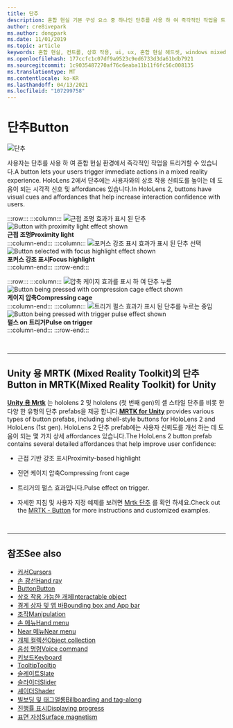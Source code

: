 ```yaml
---
title: 단추
description: 혼합 현실 기본 구성 요소 중 하나인 단추를 사용 하 여 즉각적인 작업을 트리거하는 방법에 대해 알아봅니다.
author: cre8ivepark
ms.author: dongpark
ms.date: 11/01/2019
ms.topic: article
keywords: 혼합 현실, 컨트롤, 상호 작용, ui, ux, 혼합 현실 헤드셋, windows mixed reality 헤드셋, 가상 현실 헤드셋, HoloLens, MRTK, Mixed Reality Toolkit, 단추
ms.openlocfilehash: 177ccfc1c07df9a9523c9ed6733d3da61bdb7921
ms.sourcegitcommit: 1c9035487270af76c6eaba11b11f6fc56c008135
ms.translationtype: MT
ms.contentlocale: ko-KR
ms.lasthandoff: 04/13/2021
ms.locfileid: "107299758"
---
```

# <a name="button"></a><span data-ttu-id="497fc-104">단추</span><span class="sxs-lookup"><span data-stu-id="497fc-104">Button</span></span>

![단추](images/UX_Hero_Button.jpg)

<span data-ttu-id="497fc-106">사용자는 단추를 사용 하 여 혼합 현실 환경에서 즉각적인 작업을 트리거할 수 있습니다.</span><span class="sxs-lookup"><span data-stu-id="497fc-106">A button lets your users trigger immediate actions in a mixed reality experience.</span></span> <span data-ttu-id="497fc-107">HoloLens 2에서 단추에는 사용자와의 상호 작용 신뢰도를 높이는 데 도움이 되는 시각적 신호 및 affordances 있습니다.</span><span class="sxs-lookup"><span data-stu-id="497fc-107">In HoloLens 2, buttons have visual cues and affordances that help increase interaction confidence with users.</span></span> 

:::row:::
    :::column:::
       <span data-ttu-id="497fc-108">![근접 조명 효과가 표시 된 단추](images/UX_Button_Affordance_ProximityLight.jpg)</span><span class="sxs-lookup"><span data-stu-id="497fc-108">![Button with proximity light effect shown](images/UX_Button_Affordance_ProximityLight.jpg)</span></span><br>
       <span data-ttu-id="497fc-109">**근접 조명**</span><span class="sxs-lookup"><span data-stu-id="497fc-109">**Proximity light**</span></span><br>
    :::column-end:::
    :::column:::
       <span data-ttu-id="497fc-110">![포커스 강조 표시 효과가 표시 된 단추 선택](images/UX_Button_Affordance_FocusHighlight.jpg)</span><span class="sxs-lookup"><span data-stu-id="497fc-110">![Button selected with focus highlight effect shown](images/UX_Button_Affordance_FocusHighlight.jpg)</span></span><br>
        <span data-ttu-id="497fc-111">**포커스 강조 표시**</span><span class="sxs-lookup"><span data-stu-id="497fc-111">**Focus highlight**</span></span><br>
    :::column-end:::
:::row-end:::

:::row:::
    :::column:::
       <span data-ttu-id="497fc-112">![압축 케이지 효과를 표시 하 여 단추 누름](images/UX_Button_Affordance_Compression.jpg)</span><span class="sxs-lookup"><span data-stu-id="497fc-112">![Button being pressed with compression cage effect shown](images/UX_Button_Affordance_Compression.jpg)</span></span><br>
       <span data-ttu-id="497fc-113">**케이지 압축**</span><span class="sxs-lookup"><span data-stu-id="497fc-113">**Compressing cage**</span></span><br>
    :::column-end:::
    :::column:::
       <span data-ttu-id="497fc-114">![트리거 펄스 효과가 표시 된 단추를 누르는 중임](images/UX_Button_Affordance_Pulse.jpg)</span><span class="sxs-lookup"><span data-stu-id="497fc-114">![Button being pressed with trigger pulse effect shown](images/UX_Button_Affordance_Pulse.jpg)</span></span><br>
        <span data-ttu-id="497fc-115">**펄스 on 트리거**</span><span class="sxs-lookup"><span data-stu-id="497fc-115">**Pulse on trigger**</span></span><br>
    :::column-end:::
:::row-end:::

<br>

---

## <a name="button-in-mrtkmixed-reality-toolkit-for-unity"></a><span data-ttu-id="497fc-116">Unity 용 MRTK (Mixed Reality Toolkit)의 단추</span><span class="sxs-lookup"><span data-stu-id="497fc-116">Button in MRTK(Mixed Reality Toolkit) for Unity</span></span>
<span data-ttu-id="497fc-117">**[Unity 용 Mrtk](https://github.com/Microsoft/MixedRealityToolkit-Unity)** 는 hololens 2 및 hololens (첫 번째 gen)의 셸 스타일 단추를 비롯 한 다양 한 유형의 단추 prefabs을 제공 합니다.</span><span class="sxs-lookup"><span data-stu-id="497fc-117">**[MRTK for Unity](https://github.com/Microsoft/MixedRealityToolkit-Unity)** provides various types of button prefabs, including shell-style buttons for HoloLens 2 and HoloLens (1st gen).</span></span> <span data-ttu-id="497fc-118">HoloLens 2 단추 prefab에는 사용자 신뢰도를 개선 하는 데 도움이 되는 몇 가지 상세 affordances 있습니다.</span><span class="sxs-lookup"><span data-stu-id="497fc-118">The HoloLens 2 button prefab contains several detailed affordances that help improve user confidence:</span></span>

* <span data-ttu-id="497fc-119">근접 기반 강조 표시</span><span class="sxs-lookup"><span data-stu-id="497fc-119">Proximity-based highlight</span></span>
* <span data-ttu-id="497fc-120">전면 케이지 압축</span><span class="sxs-lookup"><span data-stu-id="497fc-120">Compressing front cage</span></span>
* <span data-ttu-id="497fc-121">트리거의 펄스 효과입니다.</span><span class="sxs-lookup"><span data-stu-id="497fc-121">Pulse effect on trigger.</span></span>

* <span data-ttu-id="497fc-122">자세한 지침 및 사용자 지정 예제를 보려면 [Mrtk 단추](https://docs.microsoft.com/windows/mixed-reality/mrtk-unity/features/ux-building-blocks/button) 를 확인 하세요.</span><span class="sxs-lookup"><span data-stu-id="497fc-122">Check out the [MRTK - Button](https://docs.microsoft.com/windows/mixed-reality/mrtk-unity/features/ux-building-blocks/button) for more instructions and customized examples.</span></span>

<br>

---

## <a name="see-also"></a><span data-ttu-id="497fc-123">참조</span><span class="sxs-lookup"><span data-stu-id="497fc-123">See also</span></span>

* [<span data-ttu-id="497fc-124">커서</span><span class="sxs-lookup"><span data-stu-id="497fc-124">Cursors</span></span>](cursors.md)
* [<span data-ttu-id="497fc-125">손 광선</span><span class="sxs-lookup"><span data-stu-id="497fc-125">Hand ray</span></span>](point-and-commit.md)
* [<span data-ttu-id="497fc-126">Button</span><span class="sxs-lookup"><span data-stu-id="497fc-126">Button</span></span>](button.md)
* [<span data-ttu-id="497fc-127">상호 작용 가능한 개체</span><span class="sxs-lookup"><span data-stu-id="497fc-127">Interactable object</span></span>](interactable-object.md)
* [<span data-ttu-id="497fc-128">경계 상자 및 앱 바</span><span class="sxs-lookup"><span data-stu-id="497fc-128">Bounding box and App bar</span></span>](app-bar-and-bounding-box.md)
* [<span data-ttu-id="497fc-129">조작</span><span class="sxs-lookup"><span data-stu-id="497fc-129">Manipulation</span></span>](direct-manipulation.md)
* [<span data-ttu-id="497fc-130">손 메뉴</span><span class="sxs-lookup"><span data-stu-id="497fc-130">Hand menu</span></span>](hand-menu.md)
* [<span data-ttu-id="497fc-131">Near 메뉴</span><span class="sxs-lookup"><span data-stu-id="497fc-131">Near menu</span></span>](near-menu.md)
* [<span data-ttu-id="497fc-132">개체 컬렉션</span><span class="sxs-lookup"><span data-stu-id="497fc-132">Object collection</span></span>](object-collection.md)
* [<span data-ttu-id="497fc-133">음성 명령</span><span class="sxs-lookup"><span data-stu-id="497fc-133">Voice command</span></span>](voice-input.md)
* [<span data-ttu-id="497fc-134">키보드</span><span class="sxs-lookup"><span data-stu-id="497fc-134">Keyboard</span></span>](keyboard.md)
* [<span data-ttu-id="497fc-135">Tooltip</span><span class="sxs-lookup"><span data-stu-id="497fc-135">Tooltip</span></span>](tooltip.md)
* [<span data-ttu-id="497fc-136">슬레이트</span><span class="sxs-lookup"><span data-stu-id="497fc-136">Slate</span></span>](slate.md)
* [<span data-ttu-id="497fc-137">슬라이더</span><span class="sxs-lookup"><span data-stu-id="497fc-137">Slider</span></span>](slider.md)
* [<span data-ttu-id="497fc-138">셰이더</span><span class="sxs-lookup"><span data-stu-id="497fc-138">Shader</span></span>](shader.md)
* [<span data-ttu-id="497fc-139">빌보딩 및 태그얼롱</span><span class="sxs-lookup"><span data-stu-id="497fc-139">Billboarding and tag-along</span></span>](billboarding-and-tag-along.md)
* [<span data-ttu-id="497fc-140">진행률 표시</span><span class="sxs-lookup"><span data-stu-id="497fc-140">Displaying progress</span></span>](progress.md)
* [<span data-ttu-id="497fc-141">표면 자성</span><span class="sxs-lookup"><span data-stu-id="497fc-141">Surface magnetism</span></span>](surface-magnetism.md)
